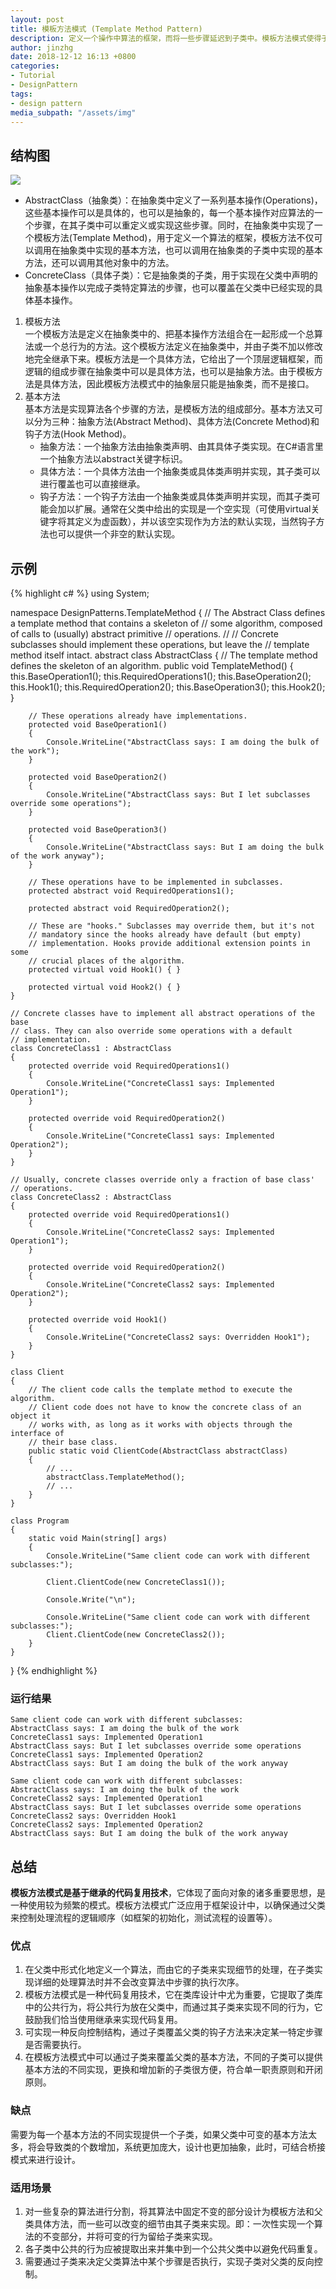 ```yaml
---
layout: post
title: 模板方法模式 (Template Method Pattern)
description: 定义一个操作中算法的框架，而将一些步骤延迟到子类中。模板方法模式使得子类可以不改变一个算法的结构即可重定义该算法的某些特定步骤。模板方法模式是一种基于继承的代码复用技术，它是一种类行为型模式。
author: jinzhg
date: 2018-12-12 16:13 +0800
categories:
- Tutorial
- DesignPattern
tags:
- design pattern
media_subpath: "/assets/img"
---
```


## 结构图
![](template-method-pattern.png)

- AbstractClass（抽象类）：在抽象类中定义了一系列基本操作(Operations)，这些基本操作可以是具体的，也可以是抽象的，每一个基本操作对应算法的一个步骤，在其子类中可以重定义或实现这些步骤。同时，在抽象类中实现了一个模板方法(Template Method)，用于定义一个算法的框架，模板方法不仅可以调用在抽象类中实现的基本方法，也可以调用在抽象类的子类中实现的基本方法，还可以调用其他对象中的方法。
- ConcreteClass（具体子类）：它是抽象类的子类，用于实现在父类中声明的抽象基本操作以完成子类特定算法的步骤，也可以覆盖在父类中已经实现的具体基本操作。

1. 模板方法<br/>
一个模板方法是定义在抽象类中的、把基本操作方法组合在一起形成一个总算法或一个总行为的方法。这个模板方法定义在抽象类中，并由子类不加以修改地完全继承下来。模板方法是一个具体方法，它给出了一个顶层逻辑框架，而逻辑的组成步骤在抽象类中可以是具体方法，也可以是抽象方法。由于模板方法是具体方法，因此模板方法模式中的抽象层只能是抽象类，而不是接口。
2. 基本方法<br/>
基本方法是实现算法各个步骤的方法，是模板方法的组成部分。基本方法又可以分为三种：抽象方法(Abstract Method)、具体方法(Concrete Method)和钩子方法(Hook Method)。
    - 抽象方法：一个抽象方法由抽象类声明、由其具体子类实现。在C#语言里一个抽象方法以abstract关键字标识。
    - 具体方法：一个具体方法由一个抽象类或具体类声明并实现，其子类可以进行覆盖也可以直接继承。
    - 钩子方法：一个钩子方法由一个抽象类或具体类声明并实现，而其子类可能会加以扩展。通常在父类中给出的实现是一个空实现（可使用virtual关键字将其定义为虚函数），并以该空实现作为方法的默认实现，当然钩子方法也可以提供一个非空的默认实现。

## 示例
{% highlight c# %}
using System;

namespace DesignPatterns.TemplateMethod
{
    // The Abstract Class defines a template method that contains a skeleton of
    // some algorithm, composed of calls to (usually) abstract primitive
    // operations.
    //
    // Concrete subclasses should implement these operations, but leave the
    // template method itself intact.
    abstract class AbstractClass
    {
        // The template method defines the skeleton of an algorithm.
        public void TemplateMethod()
        {
            this.BaseOperation1();
            this.RequiredOperations1();
            this.BaseOperation2();
            this.Hook1();
            this.RequiredOperation2();
            this.BaseOperation3();
            this.Hook2();
        }

        // These operations already have implementations.
        protected void BaseOperation1()
        {
            Console.WriteLine("AbstractClass says: I am doing the bulk of the work");
        }

        protected void BaseOperation2()
        {
            Console.WriteLine("AbstractClass says: But I let subclasses override some operations");
        }

        protected void BaseOperation3()
        {
            Console.WriteLine("AbstractClass says: But I am doing the bulk of the work anyway");
        }
        
        // These operations have to be implemented in subclasses.
        protected abstract void RequiredOperations1();

        protected abstract void RequiredOperation2();
        
        // These are "hooks." Subclasses may override them, but it's not
        // mandatory since the hooks already have default (but empty)
        // implementation. Hooks provide additional extension points in some
        // crucial places of the algorithm.
        protected virtual void Hook1() { }

        protected virtual void Hook2() { }
    }

    // Concrete classes have to implement all abstract operations of the base
    // class. They can also override some operations with a default
    // implementation.
    class ConcreteClass1 : AbstractClass
    {
        protected override void RequiredOperations1()
        {
            Console.WriteLine("ConcreteClass1 says: Implemented Operation1");
        }

        protected override void RequiredOperation2()
        {
            Console.WriteLine("ConcreteClass1 says: Implemented Operation2");
        }
    }

    // Usually, concrete classes override only a fraction of base class'
    // operations.
    class ConcreteClass2 : AbstractClass
    {
        protected override void RequiredOperations1()
        {
            Console.WriteLine("ConcreteClass2 says: Implemented Operation1");
        }

        protected override void RequiredOperation2()
        {
            Console.WriteLine("ConcreteClass2 says: Implemented Operation2");
        }

        protected override void Hook1()
        {
            Console.WriteLine("ConcreteClass2 says: Overridden Hook1");
        }
    }

    class Client
    {
        // The client code calls the template method to execute the algorithm.
        // Client code does not have to know the concrete class of an object it
        // works with, as long as it works with objects through the interface of
        // their base class.
        public static void ClientCode(AbstractClass abstractClass)
        {
            // ...
            abstractClass.TemplateMethod();
            // ...
        }
    }

    class Program
    {
        static void Main(string[] args)
        {
            Console.WriteLine("Same client code can work with different subclasses:");

            Client.ClientCode(new ConcreteClass1());

            Console.Write("\n");
            
            Console.WriteLine("Same client code can work with different subclasses:");
            Client.ClientCode(new ConcreteClass2());
        }
    }
}
{% endhighlight %}

### 运行结果
```
Same client code can work with different subclasses:
AbstractClass says: I am doing the bulk of the work
ConcreteClass1 says: Implemented Operation1
AbstractClass says: But I let subclasses override some operations
ConcreteClass1 says: Implemented Operation2
AbstractClass says: But I am doing the bulk of the work anyway

Same client code can work with different subclasses:
AbstractClass says: I am doing the bulk of the work
ConcreteClass2 says: Implemented Operation1
AbstractClass says: But I let subclasses override some operations
ConcreteClass2 says: Overridden Hook1
ConcreteClass2 says: Implemented Operation2
AbstractClass says: But I am doing the bulk of the work anyway
```

## 总结
**模板方法模式是基于继承的代码复用技术**，它体现了面向对象的诸多重要思想，是一种使用较为频繁的模式。模板方法模式广泛应用于框架设计中，以确保通过父类来控制处理流程的逻辑顺序（如框架的初始化，测试流程的设置等）。

### 优点
1. 在父类中形式化地定义一个算法，而由它的子类来实现细节的处理，在子类实现详细的处理算法时并不会改变算法中步骤的执行次序。
2. 模板方法模式是一种代码复用技术，它在类库设计中尤为重要，它提取了类库中的公共行为，将公共行为放在父类中，而通过其子类来实现不同的行为，它鼓励我们恰当使用继承来实现代码复用。
3. 可实现一种反向控制结构，通过子类覆盖父类的钩子方法来决定某一特定步骤是否需要执行。
4. 在模板方法模式中可以通过子类来覆盖父类的基本方法，不同的子类可以提供基本方法的不同实现，更换和增加新的子类很方便，符合单一职责原则和开闭原则。

### 缺点
需要为每一个基本方法的不同实现提供一个子类，如果父类中可变的基本方法太多，将会导致类的个数增加，系统更加庞大，设计也更加抽象，此时，可结合桥接模式来进行设计。

### 适用场景
1. 对一些复杂的算法进行分割，将其算法中固定不变的部分设计为模板方法和父类具体方法，而一些可以改变的细节由其子类来实现。即：一次性实现一个算法的不变部分，并将可变的行为留给子类来实现。
2. 各子类中公共的行为应被提取出来并集中到一个公共父类中以避免代码重复。
3. 需要通过子类来决定父类算法中某个步骤是否执行，实现子类对父类的反向控制。